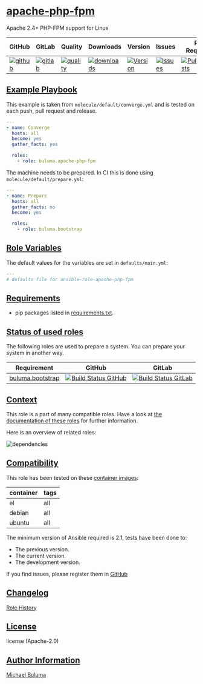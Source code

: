 # [apache-php-fpm](#apache-php-fpm)

Apache 2.4+ PHP-FPM support for Linux

|GitHub|GitLab|Quality|Downloads|Version|Issues|Pull Requests|
|------|------|-------|---------|-------|------|-------------|
|[![github](https://github.com/buluma/ansible-role-apache-php-fpm/workflows/Ansible%20Molecule/badge.svg)](https://github.com/buluma/ansible-role-apache-php-fpm/actions)|[![gitlab](https://gitlab.com/buluma/ansible-role-apache-php-fpm/badges/master/pipeline.svg)](https://gitlab.com/buluma/ansible-role-apache-php-fpm)|[![quality](https://img.shields.io/ansible/quality/)](https://galaxy.ansible.com/buluma/apache-php-fpm)|[![downloads](https://img.shields.io/ansible/role/d/)](https://galaxy.ansible.com/buluma/apache-php-fpm)|[![Version](https://img.shields.io/github/release/buluma/ansible-role-apache-php-fpm.svg)](https://github.com/buluma/ansible-role-apache-php-fpm/releases/)|[![Issues](https://img.shields.io/github/issues/buluma/ansible-role-apache-php-fpm.svg)](https://github.com/buluma/ansible-role-apache-php-fpm/issues/)|[![PullRequests](https://img.shields.io/github/issues-pr-closed-raw/buluma/ansible-role-apache-php-fpm.svg)](https://github.com/buluma/ansible-role-apache-php-fpm/pulls/)|

## [Example Playbook](#example-playbook)

This example is taken from `molecule/default/converge.yml` and is tested on each push, pull request and release.
```yaml
---
- name: Converge
  hosts: all
  become: yes
  gather_facts: yes

  roles:
    - role: buluma.apache-php-fpm
```

The machine needs to be prepared. In CI this is done using `molecule/default/prepare.yml`:
```yaml
---
- name: Prepare
  hosts: all
  gather_facts: no
  become: yes

  roles:
    - role: buluma.bootstrap
```


## [Role Variables](#role-variables)

The default values for the variables are set in `defaults/main.yml`:
```yaml
---
# defaults file for ansible-role-apache-php-fpm
```

## [Requirements](#requirements)

- pip packages listed in [requirements.txt](https://github.com/buluma/ansible-role-apache-php-fpm/blob/main/requirements.txt).

## [Status of used roles](#status-of-requirements)

The following roles are used to prepare a system. You can prepare your system in another way.

| Requirement | GitHub | GitLab |
|-------------|--------|--------|
|[buluma.bootstrap](https://galaxy.ansible.com/buluma/bootstrap)|[![Build Status GitHub](https://github.com/buluma/ansible-role-bootstrap/workflows/Ansible%20Molecule/badge.svg)](https://github.com/buluma/ansible-role-bootstrap/actions)|[![Build Status GitLab ](https://gitlab.com/buluma/ansible-role-bootstrap/badges/master/pipeline.svg)](https://gitlab.com/buluma/ansible-role-bootstrap)|

## [Context](#context)

This role is a part of many compatible roles. Have a look at [the documentation of these roles](https://buluma.co.ke/) for further information.

Here is an overview of related roles:

![dependencies](https://raw.githubusercontent.com/buluma/ansible-role-apache-php-fpm/png/requirements.png "Dependencies")

## [Compatibility](#compatibility)

This role has been tested on these [container images](https://hub.docker.com/u/buluma):

|container|tags|
|---------|----|
|el|all|
|debian|all|
|ubuntu|all|

The minimum version of Ansible required is 2.1, tests have been done to:

- The previous version.
- The current version.
- The development version.



If you find issues, please register them in [GitHub](https://github.com/buluma/ansible-role-apache-php-fpm/issues)

## [Changelog](#changelog)

[Role History](https://github.com/buluma/ansible-role-apache-php-fpm/blob/master/CHANGELOG.md)

## [License](#license)

license (Apache-2.0)

## [Author Information](#author-information)

[Michael Buluma](https://buluma.github.io/)
